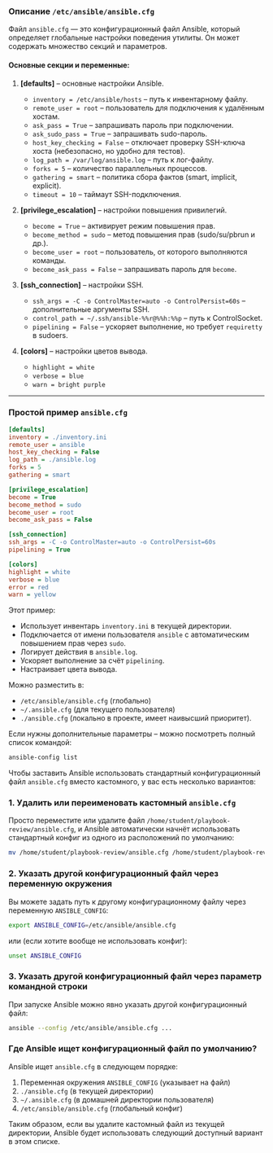 ### Описание `/etc/ansible/ansible.cfg`  

Файл `ansible.cfg` — это конфигурационный файл Ansible, который определяет глобальные настройки поведения утилиты. Он может содержать множество секций и параметров.  

#### Основные секции и переменные:  

1. **[defaults]** – основные настройки Ansible.  
   - `inventory = /etc/ansible/hosts` – путь к инвентарному файлу.  
   - `remote_user = root` – пользователь для подключения к удалённым хостам.  
   - `ask_pass = True` – запрашивать пароль при подключении.  
   - `ask_sudo_pass = True` – запрашивать sudo-пароль.  
   - `host_key_checking = False` – отключает проверку SSH-ключа хоста (небезопасно, но удобно для тестов).  
   - `log_path = /var/log/ansible.log` – путь к лог-файлу.  
   - `forks = 5` – количество параллельных процессов.  
   - `gathering = smart` – политика сбора фактов (smart, implicit, explicit).  
   - `timeout = 10` – таймаут SSH-подключения.  

2. **[privilege_escalation]** – настройки повышения привилегий.  
   - `become = True` – активирует режим повышения прав.  
   - `become_method = sudo` – метод повышения прав (sudo/su/pbrun и др.).  
   - `become_user = root` – пользователь, от которого выполняются команды.  
   - `become_ask_pass = False` – запрашивать пароль для `become`.  

3. **[ssh_connection]** – настройки SSH.  
   - `ssh_args = -C -o ControlMaster=auto -o ControlPersist=60s` – дополнительные аргументы SSH.  
   - `control_path = ~/.ssh/ansible-%%r@%%h:%%p` – путь к ControlSocket.  
   - `pipelining = False` – ускоряет выполнение, но требует `requiretty` в sudoers.  

4. **[colors]** – настройки цветов вывода.  
   - `highlight = white`  
   - `verbose = blue`  
   - `warn = bright purple`  

---

### Простой пример `ansible.cfg`  

```ini
[defaults]
inventory = ./inventory.ini
remote_user = ansible
host_key_checking = False
log_path = ./ansible.log
forks = 5
gathering = smart

[privilege_escalation]
become = True
become_method = sudo
become_user = root
become_ask_pass = False

[ssh_connection]
ssh_args = -C -o ControlMaster=auto -o ControlPersist=60s
pipelining = True

[colors]
highlight = white
verbose = blue
error = red
warn = yellow
```

Этот пример:  
- Использует инвентарь `inventory.ini` в текущей директории.  
- Подключается от имени пользователя `ansible` с автоматическим повышением прав через `sudo`.  
- Логирует действия в `ansible.log`.  
- Ускоряет выполнение за счёт `pipelining`.  
- Настраивает цвета вывода.  

Можно разместить в:  
- `/etc/ansible/ansible.cfg` (глобально)  
- `~/.ansible.cfg` (для текущего пользователя)  
- `./ansible.cfg` (локально в проекте, имеет наивысший приоритет).  

Если нужны дополнительные параметры – можно посмотреть полный список командой:  
```sh
ansible-config list
```


Чтобы заставить Ansible использовать стандартный конфигурационный файл `ansible.cfg` вместо кастомного, у вас есть несколько вариантов:

### 1. Удалить или переименовать кастомный `ansible.cfg`
Просто переместите или удалите файл `/home/student/playbook-review/ansible.cfg`, и Ansible автоматически начнёт использовать стандартный конфиг из одного из расположений по умолчанию:
```bash
mv /home/student/playbook-review/ansible.cfg /home/student/playbook-review/ansible.cfg.bak
```

### 2. Указать другой конфигурационный файл через переменную окружения
Вы можете задать путь к другому конфигурационному файлу через переменную `ANSIBLE_CONFIG`:
```bash
export ANSIBLE_CONFIG=/etc/ansible/ansible.cfg
```
или (если хотите вообще не использовать конфиг):
```bash
unset ANSIBLE_CONFIG
```

### 3. Указать другой конфигурационный файл через параметр командной строки
При запуске Ansible можно явно указать другой конфигурационный файл:
```bash
ansible --config /etc/ansible/ansible.cfg ...
```

### Где Ansible ищет конфигурационный файл по умолчанию?
Ansible ищет `ansible.cfg` в следующем порядке:
1. Переменная окружения `ANSIBLE_CONFIG` (указывает на файл)
2. `./ansible.cfg` (в текущей директории)
3. `~/.ansible.cfg` (в домашней директории пользователя)
4. `/etc/ansible/ansible.cfg` (глобальный конфиг)

Таким образом, если вы удалите кастомный файл из текущей директории, Ansible будет использовать следующий доступный вариант в этом списке.
